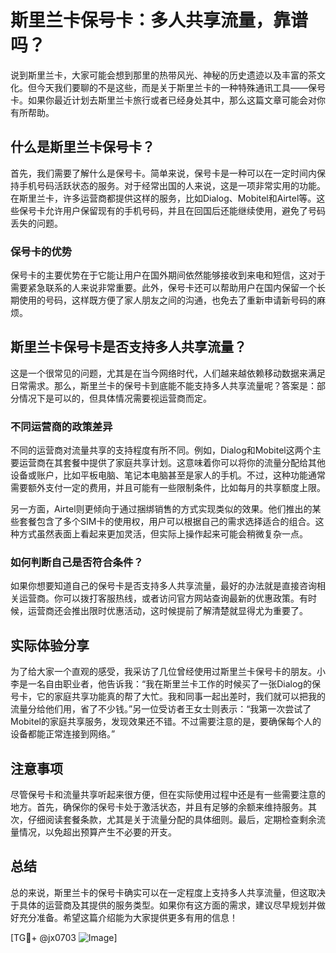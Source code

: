# 斯里兰卡保号卡：多人共享流量，靠谱吗？

说到斯里兰卡，大家可能会想到那里的热带风光、神秘的历史遗迹以及丰富的茶文化。但今天我们要聊的不是这些，而是关于斯里兰卡的一种特殊通讯工具——保号卡。如果你最近计划去斯里兰卡旅行或者已经身处其中，那么这篇文章可能会对你有所帮助。

## 什么是斯里兰卡保号卡？

首先，我们需要了解什么是保号卡。简单来说，保号卡是一种可以在一定时间内保持手机号码活跃状态的服务。对于经常出国的人来说，这是一项非常实用的功能。在斯里兰卡，许多运营商都提供这样的服务，比如Dialog、Mobitel和Airtel等。这些保号卡允许用户保留现有的手机号码，并且在回国后还能继续使用，避免了号码丢失的问题。

### 保号卡的优势

保号卡的主要优势在于它能让用户在国外期间依然能够接收到来电和短信，这对于需要紧急联系的人来说非常重要。此外，保号卡还可以帮助用户在国内保留一个长期使用的号码，这样既方便了家人朋友之间的沟通，也免去了重新申请新号码的麻烦。

## 斯里兰卡保号卡是否支持多人共享流量？

这是一个很常见的问题，尤其是在当今网络时代，人们越来越依赖移动数据来满足日常需求。那么，斯里兰卡的保号卡到底能不能支持多人共享流量呢？答案是：部分情况下是可以的，但具体情况需要视运营商而定。

### 不同运营商的政策差异

不同的运营商对流量共享的支持程度有所不同。例如，Dialog和Mobitel这两个主要运营商在其套餐中提供了家庭共享计划。这意味着你可以将你的流量分配给其他设备或账户，比如平板电脑、笔记本电脑甚至是家人的手机。不过，这种功能通常需要额外支付一定的费用，并且可能有一些限制条件，比如每月的共享额度上限。

另一方面，Airtel则更倾向于通过捆绑销售的方式实现类似的效果。他们推出的某些套餐包含了多个SIM卡的使用权，用户可以根据自己的需求选择适合的组合。这种方式虽然表面上看起来更加灵活，但实际上操作起来可能会稍微复杂一点。

### 如何判断自己是否符合条件？

如果你想要知道自己的保号卡是否支持多人共享流量，最好的办法就是直接咨询相关运营商。你可以拨打客服热线，或者访问官方网站查询最新的优惠政策。有时候，运营商还会推出限时优惠活动，这时候提前了解清楚就显得尤为重要了。

## 实际体验分享

为了给大家一个直观的感受，我采访了几位曾经使用过斯里兰卡保号卡的朋友。小李是一名自由职业者，他告诉我：“我在斯里兰卡工作的时候买了一张Dialog的保号卡，它的家庭共享功能真的帮了大忙。我和同事一起出差时，我们就可以把我的流量分给他们用，省了不少钱。”另一位受访者王女士则表示：“我第一次尝试了Mobitel的家庭共享服务，发现效果还不错。不过需要注意的是，要确保每个人的设备都能正常连接到网络。”

## 注意事项

尽管保号卡和流量共享听起来很方便，但在实际使用过程中还是有一些需要注意的地方。首先，确保你的保号卡处于激活状态，并且有足够的余额来维持服务。其次，仔细阅读套餐条款，尤其是关于流量分配的具体细则。最后，定期检查剩余流量情况，以免超出预算产生不必要的开支。

## 总结

总的来说，斯里兰卡的保号卡确实可以在一定程度上支持多人共享流量，但这取决于具体的运营商及其提供的服务类型。如果你有这方面的需求，建议尽早规划并做好充分准备。希望这篇介绍能为大家提供更多有用的信息！

[TG💪+ @jx0703 ![Image](https://github.com/user-attachments/assets/dbca1d08-cadb-493c-b0ec-ad6f7a83f270)]